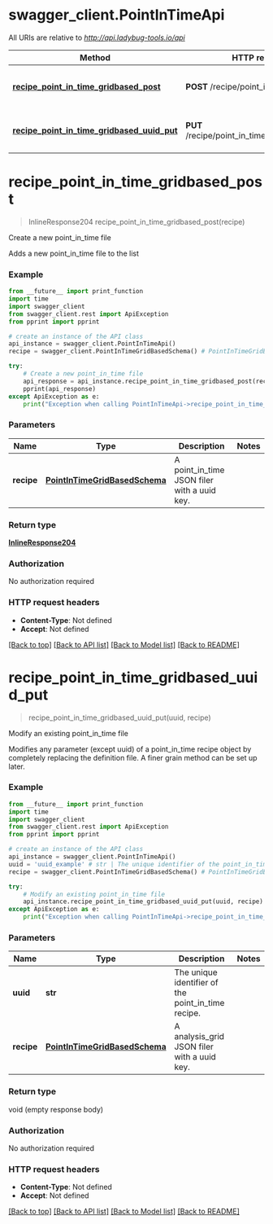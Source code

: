 # swagger_client.PointInTimeApi

All URIs are relative to *http://api.ladybug-tools.io/api*

Method | HTTP request | Description
------------- | ------------- | -------------
[**recipe_point_in_time_gridbased_post**](PointInTimeApi.md#recipe_point_in_time_gridbased_post) | **POST** /recipe/point_in_time/gridbased | Create a new point_in_time file
[**recipe_point_in_time_gridbased_uuid_put**](PointInTimeApi.md#recipe_point_in_time_gridbased_uuid_put) | **PUT** /recipe/point_in_time/gridbased/{uuid} | Modify an existing point_in_time file


# **recipe_point_in_time_gridbased_post**
> InlineResponse204 recipe_point_in_time_gridbased_post(recipe)

Create a new point_in_time file

Adds a new point_in_time file to the list

### Example
```python
from __future__ import print_function
import time
import swagger_client
from swagger_client.rest import ApiException
from pprint import pprint

# create an instance of the API class
api_instance = swagger_client.PointInTimeApi()
recipe = swagger_client.PointInTimeGridBasedSchema() # PointInTimeGridBasedSchema | A point_in_time JSON filer with a uuid key.

try:
    # Create a new point_in_time file
    api_response = api_instance.recipe_point_in_time_gridbased_post(recipe)
    pprint(api_response)
except ApiException as e:
    print("Exception when calling PointInTimeApi->recipe_point_in_time_gridbased_post: %s\n" % e)
```

### Parameters

Name | Type | Description  | Notes
------------- | ------------- | ------------- | -------------
 **recipe** | [**PointInTimeGridBasedSchema**](PointInTimeGridBasedSchema.md)| A point_in_time JSON filer with a uuid key. | 

### Return type

[**InlineResponse204**](InlineResponse204.md)

### Authorization

No authorization required

### HTTP request headers

 - **Content-Type**: Not defined
 - **Accept**: Not defined

[[Back to top]](#) [[Back to API list]](../README.md#documentation-for-api-endpoints) [[Back to Model list]](../README.md#documentation-for-models) [[Back to README]](../README.md)

# **recipe_point_in_time_gridbased_uuid_put**
> recipe_point_in_time_gridbased_uuid_put(uuid, recipe)

Modify an existing point_in_time file

Modifies any parameter (except uuid) of a point_in_time recipe object by completely replacing the definition file. A finer grain method can be set up later.

### Example
```python
from __future__ import print_function
import time
import swagger_client
from swagger_client.rest import ApiException
from pprint import pprint

# create an instance of the API class
api_instance = swagger_client.PointInTimeApi()
uuid = 'uuid_example' # str | The unique identifier of the point_in_time recipe.
recipe = swagger_client.PointInTimeGridBasedSchema() # PointInTimeGridBasedSchema | A analysis_grid JSON filer with a uuid key.

try:
    # Modify an existing point_in_time file
    api_instance.recipe_point_in_time_gridbased_uuid_put(uuid, recipe)
except ApiException as e:
    print("Exception when calling PointInTimeApi->recipe_point_in_time_gridbased_uuid_put: %s\n" % e)
```

### Parameters

Name | Type | Description  | Notes
------------- | ------------- | ------------- | -------------
 **uuid** | **str**| The unique identifier of the point_in_time recipe. | 
 **recipe** | [**PointInTimeGridBasedSchema**](PointInTimeGridBasedSchema.md)| A analysis_grid JSON filer with a uuid key. | 

### Return type

void (empty response body)

### Authorization

No authorization required

### HTTP request headers

 - **Content-Type**: Not defined
 - **Accept**: Not defined

[[Back to top]](#) [[Back to API list]](../README.md#documentation-for-api-endpoints) [[Back to Model list]](../README.md#documentation-for-models) [[Back to README]](../README.md)

